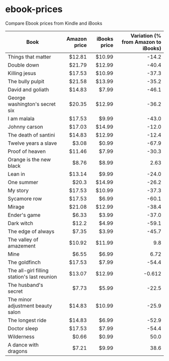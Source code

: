 ebook-prices
============

Compare Ebook prices from Kindle and iBooks

| Book | Amazon price | iBooks price | Variation (% from Amazon to iBooks) |
| ---- | ------------:| ------------:| ----:|
| Things that matter | $12.81 | $10.99 | -14.2 |
| Double down | $21.79 | $12.99 | -40.4 |
| Killing jesus | $17.53 | $10.99 | -37.3 |
| The bully pulpit | $21.58 | $13.99 | -35.2 |
| David and goliath | $14.83 | $7.99 | -46.1 |
| George washington's secret six | $20.35 | $12.99 | -36.2 |
| I am malala | $17.53 | $9.99 | -43.0 |
| Johnny carson | $17.03 | $14.99 | -12.0 |
| The death of santini | $14.83 | $12.99 | -12.4 |
| Twelve years a slave | $3.08 | $0.99 | -67.9 |
| Proof of heaven | $11.46 | $7.99 | -30.3 |
| Orange is the new black | $8.76 | $8.99 | 2.63 |
| Lean in | $13.14 | $9.99 | -24.0 |
| One summer | $20.3 | $14.99 | -26.2 |
| My story | $17.53 | $10.99 | -37.3 |
| Sycamore row | $17.53 | $6.99 | -60.1 |
| Mirage | $21.08 | $12.99 | -38.4 |
| Ender's game | $6.33 | $3.99 | -37.0 |
| Dark witch | $12.2 | $4.99 | -59.1 |
| The edge of always | $7.35 | $3.99 | -45.7 |
| The valley of amazement | $10.92 | $11.99 | 9.8 |
| Mine | $6.55 | $6.99 | 6.72 |
| The goldfinch | $17.53 | $7.99 | -54.4 |
| The all-girl filling station's last reunion | $13.07 | $12.99 | -0.612 |
| The husband's secret | $7.73 | $5.99 | -22.5 |
| The minor adjustment beauty salon | $14.83 | $10.99 | -25.9 |
| The longest ride | $14.83 | $6.99 | -52.9 |
| Doctor sleep | $17.53 | $7.99 | -54.4 |
| Wilderness | $0.66 | $0.99 | 50.0 |
| A dance with dragons | $7.21 | $9.99 | 38.6 |
